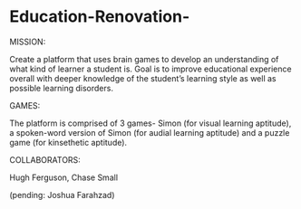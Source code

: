 # Education-Renovation-

MISSION:

Create a platform that uses brain games to develop an understanding of what kind of learner a student is. Goal is to improve educational experience overall with deeper knowledge of the student’s learning style as well as possible learning disorders. 

GAMES:

The platform is comprised of 3 games- Simon (for visual learning aptitude), a spoken-word version of Simon (for audial learning aptitude) and a puzzle game (for kinsethetic aptitude).


COLLABORATORS:

Hugh Ferguson, Chase Small 

(pending: Joshua Farahzad)
